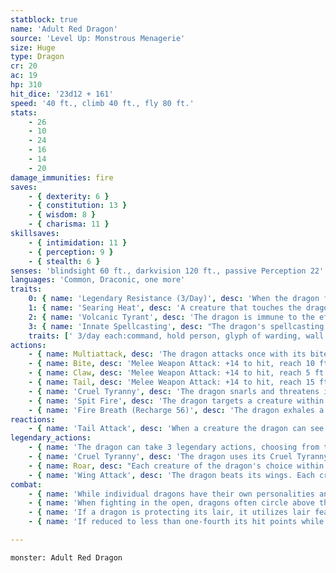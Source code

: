 ```yaml
---
statblock: true
name: 'Adult Red Dragon'
source: 'Level Up: Monstrous Menagerie'
size: Huge
type: Dragon
cr: 20
ac: 19
hp: 310
hit_dice: '23d12 + 161'
speed: '40 ft., climb 40 ft., fly 80 ft.'
stats:
    - 26
    - 10
    - 24
    - 16
    - 14
    - 20
damage_immunities: fire
saves:
    - { dexterity: 6 }
    - { constitution: 13 }
    - { wisdom: 8 }
    - { charisma: 11 }
skillsaves:
    - { intimidation: 11 }
    - { perception: 9 }
    - { stealth: 6 }
senses: 'blindsight 60 ft., darkvision 120 ft., passive Perception 22'
languages: 'Common, Draconic, one more'
traits:
    0: { name: 'Legendary Resistance (3/Day)', desc: 'When the dragon fails a saving throw, it can choose to succeed instead. When it does, it sheds some of its scales, which turn to sand. If it has no more uses of this ability, its Armor Class is reduced to 17 until it finishes a long rest.' }
    1: { name: 'Searing Heat', desc: 'A creature that touches the dragon or hits it with a melee attack for the first time on a turn takes 7 (2d6) fire damage.' }
    2: { name: 'Volcanic Tyrant', desc: 'The dragon is immune to the effects of poisonous gases caused by volcanic environments. It also ignores difficult terrain caused by lava.' }
    3: { name: 'Innate Spellcasting', desc: "The dragon's spellcasting ability is Charisma (save DC 19). It can innately cast the following spells, requiring no material components." }
    traits: [' 3/day each:command, hold person, glyph of warding, wall of fire']
actions:
    - { name: Multiattack, desc: 'The dragon attacks once with its bite and twice with its claws. In place of its bite attack, it can Spit Fire.' }
    - { name: Bite, desc: 'Melee Weapon Attack: +14 to hit, reach 10 ft., one target. Hit: 24 (3d10 + 8) piercing damage plus 4 (1d8) fire damage.' }
    - { name: Claw, desc: 'Melee Weapon Attack: +14 to hit, reach 5 ft., one target. Hit: 21 (3d8 + 8) slashing damage.' }
    - { name: Tail, desc: 'Melee Weapon Attack: +14 to hit, reach 15 ft., one target. Hit: 17 (2d8 + 8) bludgeoning damage, and the dragon pushes the target 10 feet away.' }
    - { name: 'Cruel Tyranny', desc: 'The dragon snarls and threatens its minions, driving them to immediate action. The dragon chooses one creature it can see and that can hear the dragon. The creature uses its reaction to make one weapon attack with advantage.' }
    - { name: 'Spit Fire', desc: 'The dragon targets a creature within 60 feet, forcing it to make a DC 21 Dexterity saving throw. The creature takes 22 (4d10) fire damage on a failure or half damage on a success. A creature that fails the save also takes 5 (1d10) ongoing fire damage. A creature can use an action to end the ongoing damage.' }
    - { name: 'Fire Breath (Recharge 56)', desc: 'The dragon exhales a blast of fire in a 60-foot cone. Each creature in that area makes a DC 21 Dexterity saving throw, taking 73 (21d6) fire damage on a failed save or half damage on a success. A creature that fails the saving throw also takes 5 (1d10) ongoing fire damage. While affected by this ongoing damage, it is frightened of the dragon. A creature can use an action to end the ongoing damage.' }
reactions:
    - { name: 'Tail Attack', desc: 'When a creature the dragon can see within 10 feet hits the dragon with a melee attack, the dragon makes a tail attack against it.' }
legendary_actions:
    - { name: 'The dragon can take 3 legendary actions, choosing from the options below', desc: "Only one legendary action can be used at a time and only at the end of another creature's turn. It regains spent legendary actions at the start of its turn." }
    - { name: 'Cruel Tyranny', desc: 'The dragon uses its Cruel Tyranny action.' }
    - { name: Roar, desc: "Each creature of the dragon's choice within 120 feet that can hear it makes a DC 19 Charisma saving throw. On a failure, it is frightened for 1 minute. A creature repeats the saving throw at the end of its turns, ending the effect on itself on a success. When it succeeds on a saving throw or the effect ends for it, it is immune to Roar for 24 hours." }
    - { name: 'Wing Attack', desc: 'The dragon beats its wings. Each creature within 15 feet makes a DC 21 Dexterity saving throw. On a failure, it is pushed 10 feet away and knocked prone. The dragon can then fly up to half its fly speed.' }
combat:
    - { name: 'While individual dragons have their own personalities and tactics, most rely heavily on their breath weapons', desc: 'They use them whenever they can, preferably from maximum distance and while flying above their enemies.' }
    - { name: 'When fighting in the open, dragons often circle above their enemies as they wait for their breath weapons to recharge', desc: "They only close to melee if their enemies deal significant damage with ranged attacks, or if they can savage an enemy cut off from its allies. Once bloodied, dragons become more aggressive, attacking with bite and claws when their breath weapons aren't available." }
    - { name: 'If a dragon is protecting its lair, it utilizes lair features, traps, allies, and architecture such as escape tunnels to keep up a hit-and-run fight, reappearing only when it has a fully-recharged breath weapon', desc: 'If the dragon is forced into melee combat, it uses its bite and claws against a single foe. If it has legendary actions like Roar and Wing Attack, it uses them to disperse its other enemies.' }
    - { name: 'If reduced to less than one-fourth its hit points while fighting in the open, a dragon flies away', desc: 'However, it fights to the death to defend its lair, unless it can regain the upper hand through tricks or bargains.' }

---
```

```statblock
monster: Adult Red Dragon
```
